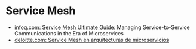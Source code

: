 # Service Mesh
* [infoq.com: Service Mesh Ultimate Guide:](https://www.infoq.com/articles/service-mesh-ultimate-guide/)  Managing Service-to-Service Communications in the Era of Microservices
* [deloitte.com: Service Mesh en arquitecturas de microservicios](https://www2.deloitte.com/es/es/pages/technology/articles/service-mesh-en-arquitecturas-de-microservicios.html)
